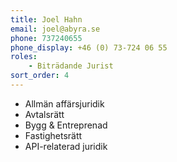 ```yaml
---
title: Joel Hahn
email: joel@abyra.se
phone: 737240655
phone_display: +46 (0) 73-724 06 55
roles: 
    - Biträdande Jurist    
sort_order: 4
---
```


+ Allmän affärsjuridik
+ Avtalsrätt
+ Bygg & Entreprenad
+ Fastighetsrätt
+ API-relaterad juridik